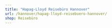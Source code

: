 ```yaml
---
title: "Hapag-Lloyd Reisebüro Hannover"
url: /hannover/hapag-lloyd-reisebuero-hannover/
shop: Reisebüro
---
```

